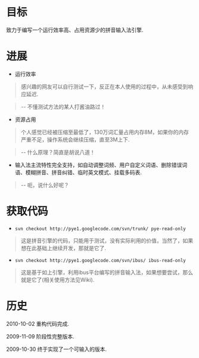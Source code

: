 # 目标 #
致力于编写一个运行效率高、占用资源少的拼音输入法引擎.


# 进展 #
  * 运行效率
> 感兴趣的网友可以自行测试一下，反正在本人使用的过程中，从未感受到响应延迟.

> -- 不懂测试方法的某人打酱油路过！
  * 资源占用
> 个人感觉已经被压缩至最低了，130万词汇量占用内存8M，如果你的内存严重不足，操作系统会继续压缩，直至3M上下.

> -- 什么原理？简直是胡说八道！
  * 输入法主流特性完全支持，如自动调整词频、用户自定义词语、删除错误词语、模糊拼音、拼音纠错、临时英文模式、挂载多码表.

> -- 呃，说什么好呢？


# 获取代码 #
  * `svn checkout http://pye1.googlecode.com/svn/trunk/ pye-read-only`
> 这是拼音引擎的代码，只能用于测试，没有实际利用的价值，当然了，如果想在此基础上继续开发，那就是它了.
  * `svn checkout http://pye1.googlecode.com/svn/ibus/ ibus-read-only`
> 这是基于如上引擎，利用ibus平台编写的拼音输入法，如果想要尝试，那么就是它了(相关使用方法见Wiki).


# 历史 #

2010-10-02 重构代码完成.

2009-11-09 阶段性完整版本.

2009-10-30 终于实现了一个可输入的版本.